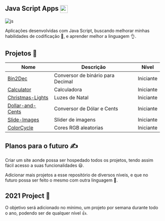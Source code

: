 ## Java Script Apps <img src="https://user-images.githubusercontent.com/63371945/106048067-2c1e3b00-60c3-11eb-921a-a79203035178.png" height="25" width="25" align="center">

![js](https://user-images.githubusercontent.com/63371945/106040433-39362c80-60b9-11eb-8ed6-0d9c5e6dbf72.png)

 Aplicações desenvolvidas com Java Script, buscando melhorar minhas habilidades de codificação 🧠, e aprender melhor a linguagem 👌. 

## Projetos 📁

| Nome             | Descrição                         | Nível     |
|------------------|-----------------------------------|-----------|
| [Bin2Dec](https://github.com/ramoncibas/JavaScript-Apps/tree/main/Projetos/Bin2Dec)          | Conversor de binário para Decimal | Iniciante |
| [Calculator](https://github.com/ramoncibas/JavaScript-Apps/tree/main/Projetos/Calculator)       | Calculadora                       | Iniciante |
| [Christmas-Lights](https://github.com/ramoncibas/JavaScript-Apps/tree/main/Projetos/Christmas-Lights) | Luzes de Natal                    | Iniciante |
| [Dollar-and-Cents](https://github.com/ramoncibas/JavaScript-Apps/tree/main/Projetos/Dollar-and-Cents) | Conversor de Dólar e Cents       | Iniciante |
| [Slide-Images](https://github.com/ramoncibas/JavaScript-Apps/tree/main/Projetos/Slides-Image) | Slider de imagens | Iniciante
| [ColorCycle](https://github.com/ramoncibas/JavaScript-Apps/tree/main/Projetos/ColorCycle) | Cores RGB aleatorias | Iniciante

## Planos para o futuro ✍
Criar um site aonde possa ser hospedado todos os projetos, tendo assim fácil acesso a suas funcionalidades 😃.

Adicionar mais projetos a esse repositório de diversos níveis, e que no futuro possa ser feito o mesmo com outra linguagem 🙏.

## 2021 Project 📃
O objetivo será adicionado no mínimo, um projeto por semana durante todo o ano, podendo ser de qualquer nível 👍.

